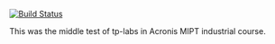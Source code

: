 [![Build Status](https://travis-ci.com/puchkovki/lab10.svg?branch=master)](https://travis-ci.com/puchkovki/lab10)

This was the middle test of tp-labs in Acronis MIPT industrial course.
